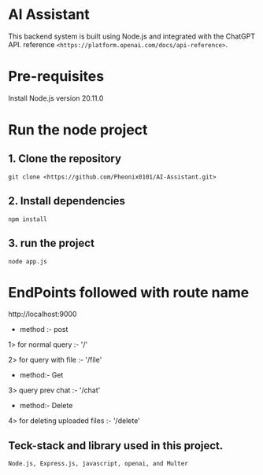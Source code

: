 
# AI Assistant

This backend system is built using Node.js and integrated with the ChatGPT API. reference `<https://platform.openai.com/docs/api-reference>`.

# Pre-requisites

Install Node.js version 20.11.0

# Run the node project

## 1. Clone the repository

`git clone <https://github.com/Pheonix0101/AI-Assistant.git>`

## 2. Install dependencies

`npm install`

## 3. run the project

`node app.js`

# EndPoints followed with route name

http://localhost:9000

* method :- post

1> for normal query :- '/'

2> for query with file :- '/file'

* method:- Get

3> query prev chat :- '/chat'

* method:- Delete

4> for deleting uploaded files :- '/delete'





## Teck-stack and library used in this project.

`Node.js, Express.js, javascript, openai, and Multer`
